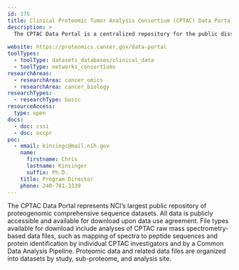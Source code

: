 ```yaml
---
id: 175
title: Clinical Proteomic Tumor Analysis Consortium (CPTAC) Data Portal
description: >
  The CPTAC Data Portal is a centralized repository for the public dissemination of proteomic sequence datasets collected by CPTAC investigators.
  
website: https://proteomics.cancer.gov/data-portal
toolTypes:
  - toolType: datasets_databases/clinical_data
  - toolType: networks_consortiums
researchAreas:
  - researchArea: cancer_omics
  - researchArea: cancer_biology
researchTypes:
  - researchType: basic
resourceAccess:
  type: open
docs:
  - doc: cssi
  - doc: occpr
poc:
  - email: kinsingc@mail.nih.gov
    name:
      firstname: Chris
      lastname: Kinsinger
      suffix: Ph.D.
    title: Program Director
    phone: 240-781-3339
---
```

The CPTAC Data Portal represents NCI’s largest public repository of proteogenomic comprehensive sequence datasets. All data is publicly accessible and available for download upon data use agreement. File types available for download include analyses of CPTAC raw mass spectrometry-based data files, such as mapping of spectra to peptide sequences and protein identification by individual CPTAC investigators and by a Common Data Analysis Pipeline. Proteomic data and related data files are organized into datasets by study, sub-proteome, and analysis site.
